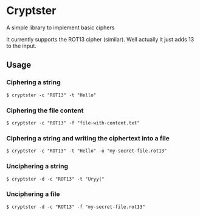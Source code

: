 Cryptster
=========

A simple library to implement basic ciphers

It currently supports the ROT13 cipher (similar). Well actually it just adds 13 to the input.

## Usage

### Ciphering a string

```
$ cryptster -c "ROT13" -t "Hello"
```

### Ciphering the file content
```
$ cryptster -c "ROT13" -f "file-with-content.txt"
```

### Ciphering a string and writing the ciphertext into a file

```
$ cryptster -c "ROT13" -t "Hello" -o "my-secret-file.rot13"
```

### Unciphering a string
```
$ cryptster -d -c "ROT13" -t "Uryy|"
```

### Unciphering a file
```
$ cryptster -d -c "ROT13" -f "my-secret-file.rot13" 
```
